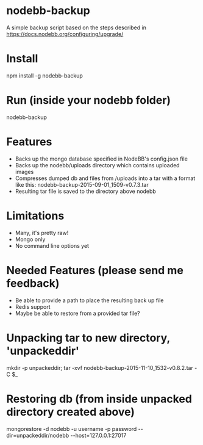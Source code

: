 # nodebb-backup
A simple backup script based on the steps described in https://docs.nodebb.org/configuring/upgrade/

# Install

npm install -g nodebb-backup

# Run (inside your nodebb folder)

nodebb-backup

# Features

- Backs up the mongo database specified in NodeBB's config.json file
- Backs up the nodebb/uploads directory which contains uploaded images
- Compresses dumped db and files from /uploads into a tar with a format like this: nodebb-backup-2015-09-01_1509-v0.7.3.tar
- Resulting tar file is saved to the directory above nodebb 

# Limitations

- Many, it's pretty raw!
- Mongo only
- No command line options yet

# Needed Features (please send me feedback)

- Be able to provide a path to place the resulting back up file
- Redis support
- Maybe be able to restore from a provided tar file?

# Unpacking tar to new directory, 'unpackeddir'

mkdir -p unpackeddir; tar -xvf nodebb-backup-2015-11-10_1532-v0.8.2.tar -C $_

# Restoring db (from inside unpacked directory created above)

mongorestore -d nodebb -u username -p password --dir=unpackeddir/nodebb --host=127.0.0.1:27017
